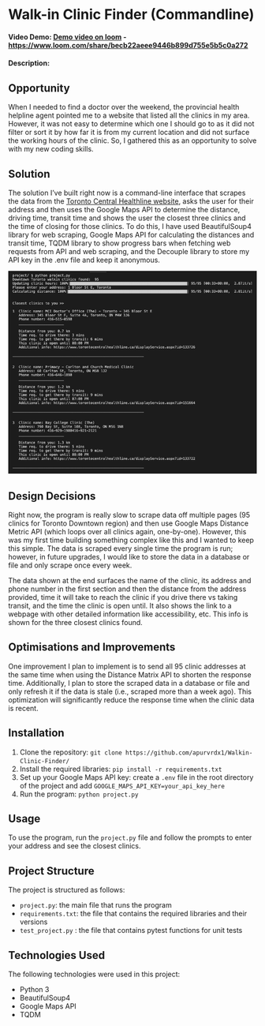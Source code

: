# Walk-in Clinic Finder (Commandline)

#### Video Demo: [Demo video on loom](https://www.loom.com/share/becb22aeee9446b899d755e5b5c0a272) - https://www.loom.com/share/becb22aeee9446b899d755e5b5c0a272

#### Description:

## Opportunity

When I needed to find a doctor over the weekend, the provincial health helpline agent pointed me to a website that listed all the clinics in my area. However, it was not easy to determine which one I should go to as it did not filter or sort it by how far it is from my current location and did not surface the working hours of the clinic. So, I gathered this as an opportunity to solve with my new coding skills.

## Solution

The solution I’ve built right now is a command-line interface that scrapes the data from the [Toronto Central Healthline website](https://www.torontocentralhealthline.ca/listServices.aspx?id=10072), asks the user for their address and then uses the Google Maps API to determine the distance, driving time, transit time and shows the user the closest three clinics and the time of closing for those clinics. To do this, I have used BeautifulSoup4 library for web scraping, Google Maps API for calculating the distances and transit time, TQDM library to show progress bars when fetching web requests from API and web scraping, and the Decouple library to store my API key in the .env file and keep it anonymous.

![Screenshot of Walk-in Clinic Finder showing three nearest clinics to the address provided.](/images/screenshot.png "Walk-in Clinic Finder Results")

## Design Decisions

Right now, the program is really slow to scrape data off multiple pages (95 clinics for Toronto Downtown region) and then use Google Maps Distance Metric API (which loops over all clinics again, one-by-one). However, this was my first time building something complex like this and I wanted to keep this simple. The data is scraped every single time the program is run; however, in future upgrades, I would like to store the data in a database or file and only scrape once every week.

The data shown at the end surfaces the name of the clinic, its address and phone number in the first section and then the distance from the address provided, time it will take to reach the clinic if you drive there vs taking transit, and the time the clinic is open until. It also shows the link to a webpage with other detailed information like accessibility, etc. This info is shown for the three closest clinics found.

## Optimisations and Improvements

One improvement I plan to implement is to send all 95 clinic addresses at the same time when using the Distance Matrix API to shorten the response time. Additionally, I plan to store the scraped data in a database or file and only refresh it if the data is stale (i.e., scraped more than a week ago). This optimization will significantly reduce the response time when the clinic data is recent.

## Installation

1. Clone the repository: `git clone https://github.com/apurvrdx1/Walkin-Clinic-Finder/`
2. Install the required libraries: `pip install -r requirements.txt`
3. Set up your Google Maps API key: create a `.env` file in the root directory of the project and add `GOOGLE_MAPS_API_KEY=your_api_key_here`
4. Run the program: `python project.py`

## Usage

To use the program, run the `project.py` file and follow the prompts to enter your address and see the closest clinics.

## Project Structure

The project is structured as follows:

- `project.py`: the main file that runs the program
- `requirements.txt`: the file that contains the required libraries and their versions
- `test_project.py` : the file that contains pytest functions for unit tests

## Technologies Used

The following technologies were used in this project:

- Python 3
- BeautifulSoup4
- Google Maps API
- TQDM

